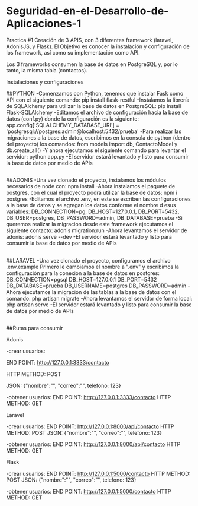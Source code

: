 # Seguridad-en-el-Desarrollo-de-Aplicaciones-1
Practica #1 Creación de 3 APIS, con 3 diferentes framework (laravel, AdonisJS, y Flask).
El Objetivo es conocer la instalación y configuración de los framework, así como su implementación como API.

Los 3 frameworks consumen la base de datos en PostgreSQL y, por lo tanto, la misma tabla (contactos).

Instalaciones y configuraciones

##PYTHON
-Comenzamos con Python, tenemos que instalar Fask como API con el siguiente comando:
  pip install flask-restful
-Instalamos la librería de SQLAlchemy para utilizar la base de datos en PostgreSQL:
  pip install Flask-SQLAlchemy
-Editamos el archivo de configuración hacia la base de datos (conf.py) donde la configuración es la siguiente:
  app.config['SQLALCHEMY_DATABASE_URI'] = 'postgresql://postgres:admin@localhost:5432/prueba'
-Para realizar las migraciones a la base de datos, escribimos en la consola de python (dentro del proyecto) los comandos:
  from models import db, ContactoModel y db.create_all()
-Y ahora ejecutamos el siguiente comando para levantar el servidor:
  python app.py
-El servidor estará levantado y listo para consumir la base de datos por medio de APIs
##
##ADONIS
-Una vez clonado el proyecto, instalamos los módulos necesarios de node con:
  npm install
-Ahora instalamos el paquete de postgres, con el cual el proyecto podrá utilizar la base de datos:
  npm i postgres
-Editamos el archivo .env, en este se escriben las configuraciones a la base de datos 
 y se agregan los datos conforme el nombre d esus variables:
  DB_CONNECTION=pg, DB_HOST=127.0.0.1, DB_PORT=5432, DB_USER=postgres, DB_PASSWORD=admin, DB_DATABASE=prueba
-Si queremos realizar la migracion desde este framework ejecutamos el siguiente contacto:
  adonis migration:run
-Ahora levantamos el servidor de adonis: adonis serve --dev
-El servidor estará levantado y listo para consumir la base de datos por medio de APIs
##
##LARAVEL
-Una vez clonado el proyecto, configuramos el archivo .env.example
 Primero le cambiamos el nombre a ".env" y escribimos la configuración para
 la conexión a la base de datos en postgres:
 DB_CONNECTION=pgsql DB_HOST=127.0.0.1 DB_PORT=5432 DB_DATABASE=prueba DB_USERNAME=postgres DB_PASSWORD=admin
-Ahora ejecutamos la migración de las tablas a la base de datos con el comando:
  php artisan migrate
-Ahora levantamos el servidor de forma local:
  php artisan serve
 -El servidor estará levantado y listo para consumir la base de datos por medio de APIs
##
##Rutas para consumir


Adonis

-crear usuarios:

  END POINT: http://127.0.0.1:3333/contacto

  HTTP METHOD: POST

  JSON: {"nombre":"", "correo":"", telefono: 123}

-obtener usuarios:
  END POINT: http://127.0.0.1:3333/contacto
  HTTP METHOD: GET



Laravel

-crear usuarios:
  END POINT: http://127.0.0.1:8000/api/contacto
  HTTP METHOD: POST
  JSON: {"nombre":"", "correo":"", telefono: 123}

-obtener usuarios:
  END POINT: http://127.0.0.1:8000/api/contacto
  HTTP METHOD: GET


Flask

-crear usuarios:
  END POINT: http://127.0.0.1:5000/contacto
  HTTP METHOD: POST
  JSON: {"nombre":"", "correo":"", telefono: 123}

-obtener usuarios:
  END POINT: http://127.0.0.1:5000/contacto
  HTTP METHOD: GET
